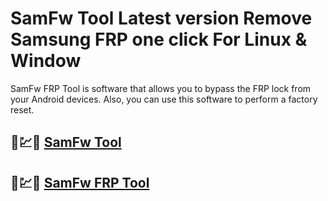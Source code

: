 # SamFw Tool Latest version Remove Samsung FRP one click For Linux & Window

SamFw FRP Tool is software that allows you to bypass the FRP lock from your Android devices. Also, you can use this software to perform a factory reset.

## 🚀💹🎉 [SamFw Tool](https://tinyurl.com/yu8a3nwm)

## 🚀💹🎉 [SamFw FRP Tool](https://tinyurl.com/yu8a3nwm)
